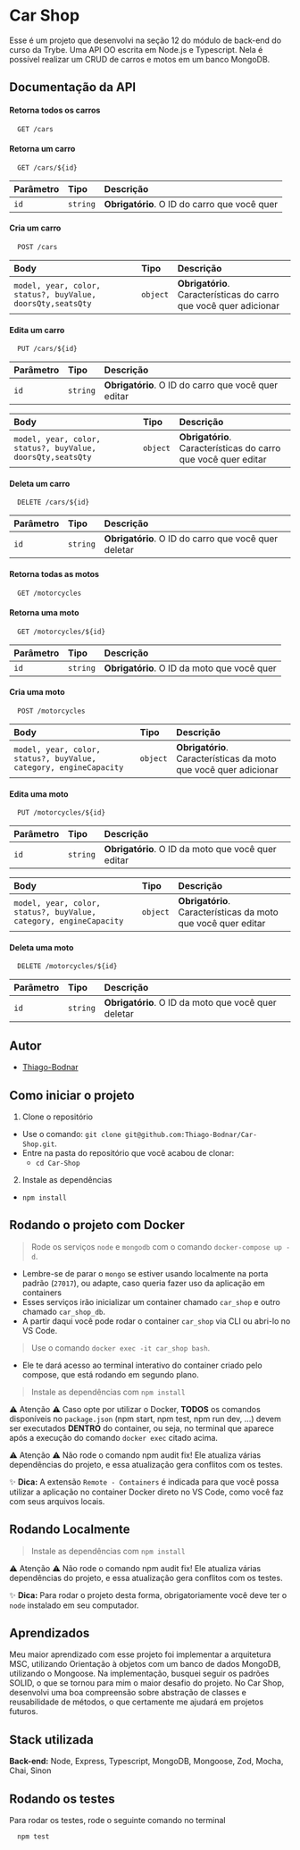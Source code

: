 
# Car Shop

Esse é um projeto que desenvolvi na seção 12 do módulo de back-end do curso da Trybe. Uma API  OO escrita em Node.js e Typescript. Nela é possível realizar um CRUD de carros e motos em um banco MongoDB.  

## Documentação da API

#### Retorna todos os carros

```http
  GET /cars
```

#### Retorna um carro

```http
  GET /cars/${id}
```

| Parâmetro   | Tipo       | Descrição                                   |
| :---------- | :--------- | :------------------------------------------ |
| `id`      | `string` | **Obrigatório**. O ID do carro que você quer |


#### Cria um carro
```http
  POST /cars
```

| Body   | Tipo       | Descrição                                   |
| :---------- | :--------- | :------------------------------------------ |
| `model, year, color, status?, buyValue, doorsQty,seatsQty`      | `object` | **Obrigatório**. Características do carro que você quer adicionar |

#### Edita um carro
```http
  PUT /cars/${id}
```
| Parâmetro   | Tipo       | Descrição                                   |
| :---------- | :--------- | :------------------------------------------ |
| `id`      | `string` | **Obrigatório**. O ID do carro que você quer editar |

| Body   | Tipo       | Descrição                                   |
| :---------- | :--------- | :------------------------------------------ |
| `model, year, color, status?, buyValue, doorsQty,seatsQty`      | `object` | **Obrigatório**. Características do carro que você quer editar |


#### Deleta um carro

```http
  DELETE /cars/${id}
```

| Parâmetro   | Tipo       | Descrição                                   |
| :---------- | :--------- | :------------------------------------------ |
| `id`      | `string` | **Obrigatório**. O ID do carro que você quer deletar |


#### Retorna todas as motos

```http
  GET /motorcycles
```

#### Retorna uma moto

```http
  GET /motorcycles/${id}
```

| Parâmetro   | Tipo       | Descrição                                   |
| :---------- | :--------- | :------------------------------------------ |
| `id`      | `string` | **Obrigatório**. O ID da moto que você quer |


#### Cria uma moto
```http
  POST /motorcycles
```

| Body   | Tipo       | Descrição                                   |
| :---------- | :--------- | :------------------------------------------ |
| `model, year, color, status?, buyValue, category, engineCapacity`      | `object` | **Obrigatório**. Características da moto que você quer adicionar |

#### Edita uma moto
```http
  PUT /motorcycles/${id}
```
| Parâmetro   | Tipo       | Descrição                                   |
| :---------- | :--------- | :------------------------------------------ |
| `id`      | `string` | **Obrigatório**. O ID da moto que você quer editar |

| Body   | Tipo       | Descrição                                   |
| :---------- | :--------- | :------------------------------------------ |
| `model, year, color, status?, buyValue, category, engineCapacity`      | `object` | **Obrigatório**. Características da moto que você quer editar |


#### Deleta uma moto

```http
  DELETE /motorcycles/${id}
```

| Parâmetro   | Tipo       | Descrição                                   |
| :---------- | :--------- | :------------------------------------------ |
| `id`      | `string` | **Obrigatório**. O ID da moto que você quer deletar |

## Autor

- [Thiago-Bodnar](https://github.com/Thiago-Bodnar)


## Como iniciar o projeto


  1. Clone o repositório

  - Use o comando: `git clone git@github.com:Thiago-Bodnar/Car-Shop.git`.
  - Entre na pasta do repositório que você acabou de clonar:
    - `cd Car-Shop`

  2. Instale as dependências

  - `npm install`


##  Rodando o projeto com Docker

  > Rode os serviços `node` e `mongodb` com o comando `docker-compose up -d`.
  - Lembre-se de parar o `mongo` se estiver usando localmente na porta padrão (`27017`), ou adapte, caso queria fazer uso da aplicação em containers
  - Esses serviços irão inicializar um container chamado `car_shop` e outro chamado `car_shop_db`.
  - A partir daqui você pode rodar o container `car_shop` via CLI ou abri-lo no VS Code.

  > Use o comando `docker exec -it car_shop bash`.
  - Ele te dará acesso ao terminal interativo do container criado pelo compose, que está rodando em segundo plano.

  > Instale as dependências com `npm install`
  
  ⚠ Atenção ⚠ Caso opte por utilizar o Docker, **TODOS** os comandos disponíveis no `package.json` (npm start, npm test, npm run dev, ...) devem ser executados **DENTRO** do container, ou seja, no terminal que aparece após a execução do comando `docker exec` citado acima. 

  ⚠ Atenção ⚠ Não rode o comando npm audit fix! Ele atualiza várias dependências do projeto, e essa atualização gera conflitos com os testes.


  ✨ **Dica:** A extensão `Remote - Containers` é indicada para que você possa utilizar a aplicação no container Docker direto no VS Code, como você faz com seus arquivos locais.


  ## Rodando Localmente

  > Instale as dependências  com `npm install`
  
  ⚠ Atenção ⚠ Não rode o comando npm audit fix! Ele atualiza várias dependências do projeto, e essa atualização gera conflitos com os testes.

  ✨ **Dica:** Para rodar o projeto desta forma, obrigatoriamente você deve ter o `node` instalado em seu computador.
  


## Aprendizados

Meu maior aprendizado com esse projeto foi implementar a arquitetura MSC, utilizando Orientação à objetos com um banco de dados MongoDB, utilizando o Mongoose. Na implementação, busquei seguir os padrões SOLID, o que se tornou para mim o maior desafio do projeto. No Car Shop, desenvolvi uma boa compreensão sobre abstração de classes e reusabilidade de métodos, o que certamente me ajudará em projetos futuros.


## Stack utilizada


**Back-end:** Node, Express, Typescript, MongoDB, Mongoose, Zod, Mocha, Chai, Sinon


## Rodando os testes

Para rodar os testes, rode o seguinte comando no terminal

```bash
  npm test
```

